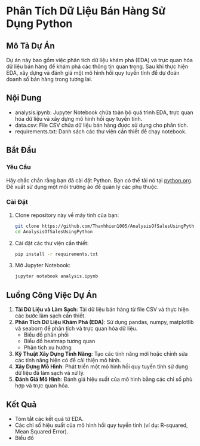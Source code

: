 # Phân Tích Dữ Liệu Bán Hàng Sử Dụng Python

## Mô Tả Dự Án
Dự án này bao gồm việc phân tích dữ liệu khám phá (EDA) và trực quan hóa dữ liệu bán hàng để khám phá các thông tin quan trọng. Sau khi thực hiện EDA, xây dựng và đánh giá một mô hình hồi quy tuyến tính để dự đoán doanh số bán hàng trong tương lai.
## Nội Dung 
- analysis.ipynb: Jupyter Notebook chứa toàn bộ quá trình EDA, trực quan hóa dữ liệu và xây dựng mô hình hồi quy tuyến tính.
- data.csv: File CSV chứa dữ liệu bán hàng được sử dụng cho phân tích.
- requirements.txt: Danh sách các thư viện cần thiết để chạy notebook.
## Bắt Đầu

### Yêu Cầu
Hãy chắc chắn rằng bạn đã cài đặt Python. Bạn có thể tải nó tại [python.org](https://www.python.org/). Đề xuất sử dụng một môi trường ảo để quản lý các phụ thuộc.

### Cài Đặt
1. Clone repository này về máy tính của bạn:
    ```sh
    git clone https://github.com/Thanhhien1005/AnalysisOfSalesUsingPython.git
    cd AnalysisOfSalesUsingPython
    ```

2. Cài đặt các thư viện cần thiết:
    ```sh
    pip install -r requirements.txt
    ```

3. Mở Jupyter Notebook:
    ```sh
    jupyter notebook analysis.ipynb
    ```

## Luồng Công Việc Dự Án

1. **Tải Dữ Liệu và Làm Sạch**: Tải dữ liệu bán hàng từ file CSV và thực hiện các bước làm sạch cần thiết.
2. **Phân Tích Dữ Liệu Khám Phá (EDA)**: Sử dụng pandas, numpy, matplotlib và seaborn để phân tích và trực quan hóa dữ liệu.
    - Biểu đồ phân phối
    - Biểu đồ heatmap tương quan
    - Phân tích xu hướng
3. **Kỹ Thuật Xây Dựng Tính Năng**: Tạo các tính năng mới hoặc chỉnh sửa các tính năng hiện có để cải thiện mô hình.
4. **Xây Dựng Mô Hình**: Phát triển một mô hình hồi quy tuyến tính sử dụng dữ liệu đã làm sạch và xử lý.
5. **Đánh Giá Mô Hình**: Đánh giá hiệu suất của mô hình bằng các chỉ số phù hợp và trực quan hóa.

## Kết Quả
- Tóm tắt các kết quả từ EDA.
- Các chỉ số hiệu suất của mô hình hồi quy tuyến tính (ví dụ: R-squared, Mean Squared Error).
- Biểu đồ 
